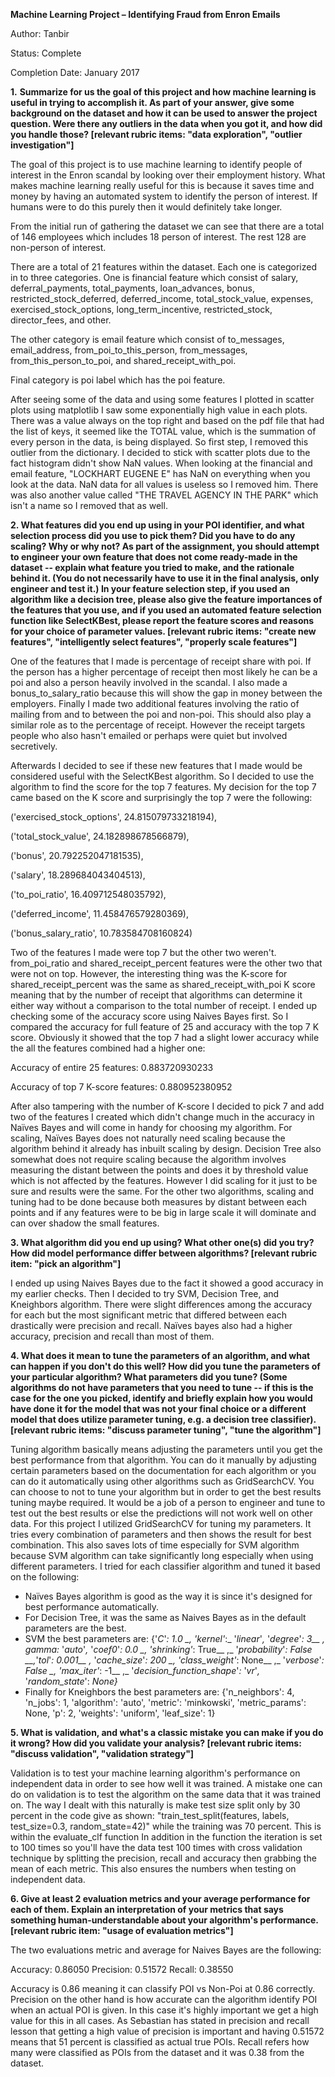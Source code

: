 
**Machine Learning Project – Identifying Fraud from Enron Emails**

Author: Tanbir

Status: Complete

Completion Date: January 2017

**1.** **Summarize for us the goal of this project and how machine learning is useful in trying to accomplish it. As part of your answer, give some background on the dataset and how it can be used to answer the project question. Were there any outliers in the data when you got it, and how did you handle those?  [relevant rubric items: &quot;data exploration&quot;, &quot;outlier investigation&quot;]**

The goal of this project is to use machine learning to identify people of interest in the Enron scandal by looking over their employment history. What makes machine learning really useful for this is because it saves time and money by having an automated system to identify the person of interest. If humans were to do this purely then it would definitely take longer.

From the initial run of gathering the dataset we can see that there are a total of 146 employees which includes 18 person of interest. The rest 128 are non-person of interest.

There are a total of 21 features within the dataset. Each one is categorized in to three categories. One is financial feature which consist of salary, deferral\_payments, total\_payments, loan\_advances, bonus, restricted\_stock\_deferred, deferred\_income, total\_stock\_value, expenses, exercised\_stock\_options, long\_term\_incentive, restricted\_stock, director\_fees, and other.

The other category is email feature which consist of to\_messages, email\_address, from\_poi\_to\_this\_person, from\_messages, from\_this\_person\_to\_poi, and shared\_receipt\_with\_poi.

Final category is poi label which has the poi feature.

After seeing some of the data and using some features I plotted in scatter plots using matplotlib I saw some exponentially high value in each plots. There was a value always on the top right and based on the pdf file that had the list of keys, it seemed like the TOTAL value, which is the summation of every person in the data, is being displayed. So first step, I removed this outlier from the dictionary. I decided to stick with scatter plots due to the fact histogram didn&#39;t show NaN values. When looking at the financial and email feature, &quot;LOCKHART EUGENE E&quot; has NaN on everything when you look at the data. NaN data for all values is useless so I removed him. There was also another value called &quot;THE TRAVEL AGENCY IN THE PARK&quot; which isn&#39;t a name so I removed that as well.

**2. What features did you end up using in your POI identifier, and what selection process did you use to pick them? Did you have to do any scaling? Why or why not? As part of the assignment, you should attempt to engineer your own feature that does not come ready-made in the dataset -- explain what feature you tried to make, and the rationale behind it. (You do not necessarily have to use it in the final analysis, only engineer and test it.) In your feature selection step, if you used an algorithm like a decision tree, please also give the feature importances of the features that you use, and if you used an automated feature selection function like SelectKBest, please report the feature scores and reasons for your choice of parameter values.  [relevant rubric items: &quot;create new features&quot;, &quot;intelligently select features&quot;, &quot;properly scale features&quot;]**

One of the features that I made is percentage of receipt share with poi. If the person has a higher percentage of receipt then most likely he can be a poi and also a person heavily involved in the scandal. I also made a bonus\_to\_salary\_ratio because this will show the gap in money between the employers. Finally I made two additional features involving the ratio of mailing from and to between the poi and non-poi. This should also play a similar role as to the percentage of receipt. However the receipt targets people who also hasn&#39;t emailed or perhaps were quiet but involved secretively.

Afterwards I decided to see if these new features that I made would be considered useful with the SelectKBest algorithm. So I decided to use the algorithm to find the score for the top 7 features. My decision for the top 7 came based on the K score and surprisingly the top 7 were the following:

(&#39;exercised\_stock\_options&#39;, 24.815079733218194),

(&#39;total\_stock\_value&#39;, 24.182898678566879),

(&#39;bonus&#39;, 20.792252047181535),

 (&#39;salary&#39;, 18.289684043404513),

(&#39;to\_poi\_ratio&#39;, 16.409712548035792),

 (&#39;deferred\_income&#39;, 11.458476579280369),

(&#39;bonus\_salary\_ratio&#39;, 10.783584708160824)

Two of the features I made were top 7 but the other two weren&#39;t. from\_poi\_ratio and shared\_receipt\_percent features were the other two that were not on top. However, the interesting thing was the K-score for shared\_receipt\_percent was the same as shared\_receipt\_with\_poi K score meaning that by the number of receipt that algorithms can determine it either way without a comparison to the total number of receipt. I ended up checking some of the accuracy score using Naives Bayes first. So I compared the accuracy for full feature of 25 and accuracy with the top 7 K score. Obviously it showed that the top 7 had a slight lower accuracy while the all the features combined had a higher one:

Accuracy of entire 25 features: 0.883720930233

Accuracy of top 7 K-score features: 0.880952380952

After also tampering with the number of K-score I decided to pick 7 and add two of the features I created which didn&#39;t change much in the accuracy in Naïves Bayes and will come in handy for choosing my algorithm. For scaling, Naïves Bayes does not naturally need scaling because the algorithm behind it already has inbuilt scaling by design. Decision Tree also somewhat does not require scaling because the algorithm involves measuring the distant between the points and does it by threshold value which is not affected by the features. However I did scaling for it just to be sure and results were the same. For the other two algorithms, scaling and tuning had to be done because both measures by distant between each points and if any features were to be big in large scale it will dominate and can over shadow the small features.

**3. What algorithm did you end up using? What other one(s) did you try? How did model performance differ between algorithms?  [relevant rubric item: &quot;pick an algorithm&quot;]**

I ended up using Naives Bayes due to the fact it showed a good accuracy in my earlier checks. Then I decided to try SVM, Decision Tree, and Kneighbors algorithm. There were slight differences among the accuracy for each but the most significant metric that differed between each drastically were precision and recall. Naïves bayes also had a higher accuracy, precision and recall than most of them.

**4. What does it mean to tune the parameters of an algorithm, and what can happen if you don&#39;t do this well?  How did you tune the parameters of your particular algorithm? What parameters did you tune? (Some algorithms do not have parameters that you need to tune -- if this is the case for the one you picked, identify and briefly explain how you would have done it for the model that was not your final choice or a different model that does utilize parameter tuning, e.g. a decision tree classifier).  [relevant rubric items: &quot;discuss parameter tuning&quot;, &quot;tune the algorithm&quot;]**

Tuning algorithm basically means adjusting the parameters until you get the best performance from that algorithm. You can do it manually by adjusting certain parameters based on the documentation for each algorithm or you can do it automatically using other algorithms such as GridSearchCV. You can choose to not to tune your algorithm but in order to get the best results tuning maybe required. It would be a job of a person to engineer and tune to test out the best results or else the predictions will not work well on other data. For this project I utilized GridSearchCV for tuning my parameters. It tries every combination of parameters and then shows the result for best combination. This also saves lots of time especially for SVM algorithm because SVM algorithm can take significantly long especially when using different parameters. I tried for each classifier algorithm and tuned it based on the following:

- Naïves Bayes algorithm is good as the way it is since it&#39;s designed for best performance automatically.
- For Decision Tree, it was the same as Naives Bayes as in the default parameters are the best.
- SVM the best parameters are: {&#39;_C_&#39;_: 1.0 __,_ &#39;_kernel_&#39;_:_ &#39;_linear_&#39;_,_ &#39;_degree_&#39;_: 3__ ,_ _gamma:_ &#39;_auto_&#39;_,_ &#39;_coef0_&#39;_: 0.0 __,_ &#39;_shrinking_&#39;_: True__ ,_ &#39;_probability_&#39;_: False __,_&#39;_tol_&#39;_: 0.001__ ,_ &#39;_cache\_size_&#39;_: 200 __,_ &#39;_class\_weight_&#39;_: None__ ,_ &#39;_verbose_&#39;_: False __,_ &#39;_max\_iter_&#39;_: -1__ ,_ &#39;_decision\_function\_shape_&#39;_:_ &#39;_vr_&#39;_,_ &#39;_random\_state_&#39;: _None}_
- Finally for Kneighbors the best parameters are:  {&#39;n\_neighbors&#39;: 4, &#39;n\_jobs&#39;: 1, &#39;algorithm&#39;: &#39;auto&#39;, &#39;metric&#39;: &#39;minkowski&#39;, &#39;metric\_params&#39;: None, &#39;p&#39;: 2, &#39;weights&#39;: &#39;uniform&#39;, &#39;leaf\_size&#39;: 1}

**5. What is validation, and what&#39;s a classic mistake you can make if you do it wrong? How did you validate your analysis?  [relevant rubric items: &quot;discuss validation&quot;, &quot;validation strategy&quot;]**

Validation is to test your machine learning algorithm&#39;s performance on independent data in order to see how well it was trained. A mistake one can do on validation is to test the algorithm on the same data that it was trained on.  The way I dealt with this naturally is make test size split only by 30 percent in the code give as shown: &quot;train\_test\_split(features, labels, test\_size=0.3, random\_state=42)&quot; while the training was 70 percent. This is within the evaluate\_clf function In addition in the function the iteration is set to 100 times so you&#39;ll have the data test 100 times with cross validation technique by splitting the precision, recall and accuracy then grabbing the mean of each metric. This also ensures the numbers when testing on independent data.

**6. Give at least 2 evaluation metrics and your average performance for each of them.  Explain an interpretation of your metrics that says something human-understandable about your algorithm&#39;s performance. [relevant rubric item: &quot;usage of evaluation metrics&quot;]**

The two evaluations metric and average for Naives Bayes are the following:

Accuracy: 0.86050       Precision: 0.51572      Recall: 0.38550

Accuracy is 0.86 meaning it can classify POI vs Non-Poi at 0.86 correctly. Precision on the other hand is how accurate can the algorithm identify POI when an actual POI is given. In this case it&#39;s highly important we get a high value for this in all cases. As Sebastian has stated in precision and recall lesson that getting a high value of precision is important and having 0.51572 means that 51 percent is classified as actual true POIs.  Recall refers how many were classified as POIs from the dataset and it was 0.38 from the dataset.

